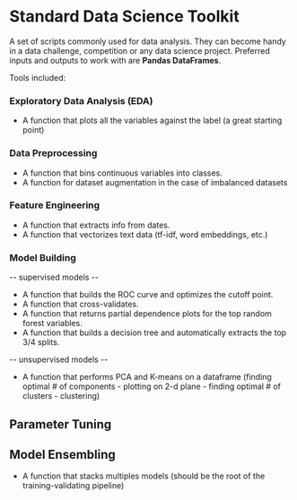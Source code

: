 # Standard Data Science Toolkit
A set of scripts commonly used for data analysis. They can become handy in a data challenge, competition or any data science project. Preferred inputs and outputs to work with are **Pandas DataFrames**.

Tools included:
### Exploratory Data Analysis (EDA)
- A function that plots all the variables against the label (a great starting point)


### Data Preprocessing
- A function that bins continuous variables into classes. 
- A function for dataset augmentation in the case of imbalanced datasets


### Feature Engineering
- A function that extracts info from dates.
- A function that vectorizes text data (tf-idf, word embeddings, etc.)


### Model Building
-- supervised models -- 
- A function that builds the ROC curve and optimizes the cutoff point.
- A function that cross-validates.
- A function that returns partial dependence plots for the top random forest variables. 
- A function that builds a decision tree and automatically extracts the top 3/4 splits.

-- unsupervised models -- 
- A function that performs PCA and K-means on a dataframe (finding optimal # of components - plotting on 2-d plane - finding optimal # of clusters - clustering)

## Parameter Tuning

## Model Ensembling
- A function that stacks multiples models (should be the root of the training-validating pipeline)
